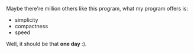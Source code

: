 Maybe there're million others like this program, what my program offers is:
  * simplicity
  * compactness
  * speed

Well, it should be that **one day** :).